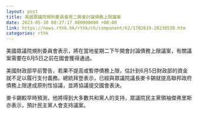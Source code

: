 ```yaml
---
layout: post
title: 美國眾議院規則委員會周二開會討論債務上限議案
date: 2023-05-30 00:27:17.000000000 +08:00
link: https://news.rthk.hk/rthk/ch/component/k2/1702619-20230530.htm
categories: rthk
---
```


美國眾議院規則委員會表示，將在當地星期二下午開會討論債務上限議案，有關議案需要在6月5日之前在國會獲得通過。

美國財政部早前警告，若果不提高或暫停債務上限，估計到6月5日財政部的資金就不足以履行支付義務。總統拜登表示，已經與眾議院議長麥卡錫就提高聯邦政府債務上限達成原則性協議，並將協議提交國會表決。

麥卡錫較早時預測，他將得到大多數共和黨人的支持，眾議院民主黨領袖傑弗里斯亦表示，預計民主黨人會支持議案。
